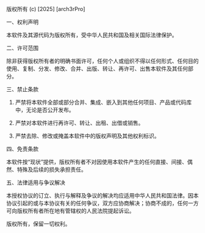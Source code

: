版权所有 (c) [2025] [arch3rPro]

一、权利声明

本软件及其源代码为版权所有，受中华人民共和国及相关国际法律保护。

二、许可范围

除非获得版权所有者的明确书面许可，任何个人或组织不得以任何形式、任何目的使用、复制、分发、修改、合并、出版、转让、再许可、出售本软件及其任何部分。

三、禁止条款

1. 严禁将本软件全部或部分合并、集成、嵌入到其他任何项目、产品或代码库中，无论是否公开发布。

2. 严禁对本软件进行再许可、转让、出租、出借或销售。

3. 严禁去除、修改或掩盖本软件中的版权声明及其他权利标识。

四、免责条款

本软件按“现状”提供，版权所有者不对因使用本软件产生的任何直接、间接、偶然、特殊及后续的损失承担责任。

五、法律适用与争议解决

本授权协议的订立、执行与解释及争议的解决均应适用中华人民共和国法律。因本协议引起的或与本协议有关的任何争议，双方应协商解决；协商不成的，任何一方可向版权所有者所在地有管辖权的人民法院提起诉讼。

版权所有，保留一切权利。